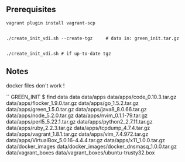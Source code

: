 

Prerequisites
-------------

    vagrant plugin install vagrant-scp


    ./create_init_vdi.sh --create-tgz     # data in: green_init.tar.gz


    ./create_init_vdi.sh # if up-to-date tgz

    

Notes
----------------

   docker files don't work !




``
GREEN_INIT $ find data
data
data/apps
data/apps/code_0.10.3.tar.gz
data/apps/flocker_1.9.0.tar.gz
data/apps/go_1.5.2.tar.gz
data/apps/green_1.5.0.tar.gz
data/apps/java8_8.0.66.tar.gz
data/apps/node_5.2.0.tar.gz
data/apps/nvim_0.1.1-79.tar.gz
data/apps/perl5_5.22.1.tar.gz
data/apps/python2_2.7.11.tar.gz
data/apps/ruby_2.2.3.tar.gz
data/apps/tcpdump_4.7.4.tar.gz
data/apps/vagrant_1.8.1.tar.gz
data/apps/vim_7.4.972.tar.gz
data/apps/VirtualBox_5.0.16-4.4.4.tar.gz
data/apps/x11_1.0.0.tar.gz
data/docker_images
data/docker_images/docker_dnsmasq_1.0.0.tar.gz
data/vagrant_boxes
data/vagrant_boxes/ubuntu-trusty32.box
```
